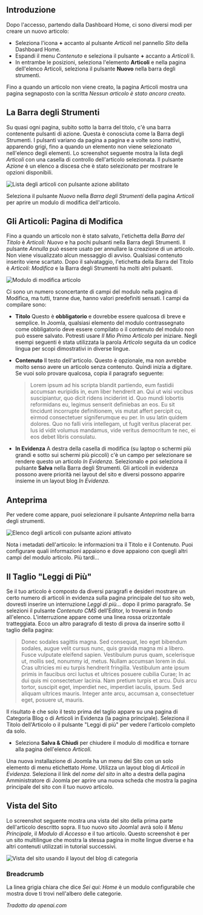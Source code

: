 <!-- Filename: J4.x:Getting_Started:_Adding_an_Article / Display title: Aggiunta di un Articolo -->

## Introduzione

Dopo l'accesso, partendo dalla Dashboard Home, ci sono diversi modi per creare un nuovo articolo:

- Seleziona l'icona **+** accanto al pulsante *Articoli* nel pannello *Sito* della Dashboard Home.
- Espandi il menu *Contenuto* e seleziona il pulsante **+** accanto a *Articoli* lì.
- In entrambe le posizioni, seleziona l'elemento **Articoli** e nella pagina dell'elenco Articoli, seleziona il pulsante **Nuovo** nella barra degli strumenti.

Fino a quando un articolo non viene creato, la pagina Articoli mostra una pagina segnaposto con la scritta *Nessun articolo è stato ancora creato.*

## La Barra degli Strumenti

Su quasi ogni pagina, subito sotto la barra del titolo, c'è una barra contenente pulsanti di azione. Questa è conosciuta come la Barra degli Strumenti. I pulsanti variano da pagina a pagina e a volte sono inattivi, apparendo grigi, fino a quando un elemento non viene selezionato nell'elenco degli elementi. Lo screenshot seguente mostra la lista degli *Articoli* con una casella di controllo dell'articolo selezionata. Il pulsante *Azione* è un elenco a discesa che è stato selezionato per mostrare le opzioni disponibili.

![Lista degli articoli con pulsante azione abilitato](../../../en/images/getting-started/articles-list.png)

Seleziona il pulsante *Nuovo* nella *Barra degli Strumenti* della pagina *Articoli* per aprire un modulo di modifica dell'articolo.  

## Gli Articoli: Pagina di Modifica

Fino a quando un articolo non è stato salvato, l'etichetta della *Barra del Titolo* è *Articoli: Nuovo* e ha pochi pulsanti nella Barra degli Strumenti. Il pulsante *Annulla* può essere usato per annullare la creazione di un articolo. Non viene visualizzato alcun messaggio di avviso. Qualsiasi contenuto inserito viene scartato. Dopo il salvataggio, l'etichetta della Barra del Titolo è *Articoli: Modifica* e la Barra degli Strumenti ha molti altri pulsanti.

![Modulo di modifica articolo](../../../en/images/getting-started/article-edit-form.png)

Ci sono un numero sconcertante di campi del modulo nella pagina di Modifica, ma tutti, tranne due, hanno valori predefiniti sensati. I campi da compilare sono:

- **Titolo** Questo è **obbligatorio** e dovrebbe essere qualcosa di breve e semplice. In Joomla, qualsiasi elemento del modulo contrassegnato come obbligatorio deve essere compilato o il contenuto del modulo non può essere salvato. Potresti usare *Il Mio Primo Articolo* per iniziare. Negli esempi seguenti è stata utilizzata la parola *Articolo* seguita da un codice lingua per scopi dimostrativi in diverse lingue.
- **Contenuto** Il testo dell'articolo. Questo è opzionale, ma non avrebbe molto senso avere un articolo senza contenuto. Quindi inizia a digitare. Se vuoi solo provare qualcosa, copia il paragrafo seguente:

  >Lorem ipsum ad his scripta blandit partiendo, eum fastidii accumsan euripidis in, eum liber hendrerit an. Qui ut wisi vocibus suscipiantur, quo dicit ridens inciderint id. Quo mundi lobortis reformidans eu, legimus senserit definiebas an eos. Eu sit tincidunt incorrupte definitionem, vis mutat affert percipit cu, eirmod consectetuer signiferumque eu per. In usu latin quidem dolores. Quo no falli viris intellegam, ut fugit veritus placerat per. Ius id vidit volumus mandamus, vide veritus democritum te nec, ei eos debet libris consulatu.
- **In Evidenza** A destra della casella di modifica (su laptop o schermi più grandi e sotto sui schermi più piccoli) c'è un campo per selezionare se rendere questo un articolo *In Evidenza*. Selezionalo e poi seleziona il pulsante **Salva** nella Barra degli Strumenti. Gli articoli in evidenza possono avere priorità nei layout del sito e diversi possono apparire insieme in un layout blog *In Evidenza*.

## Anteprima

Per vedere come appare, puoi selezionare il pulsante *Anteprima* nella barra degli strumenti.

![Elenco degli articoli con pulsante azioni attivato](../../../en/images/getting-started/article-edit-preview.png)

Nota i metadati dell'articolo: le informazioni tra il Titolo e il Contenuto. Puoi configurare quali informazioni appaiono e dove appaiono con quegli altri campi del modulo articolo. Più tardi...  

## Il Taglio "Leggi di Più"

Se il tuo articolo è composto da diversi paragrafi e desideri mostrare un certo numero di articoli in evidenza sulla pagina principale del tuo sito web, dovresti inserire un interruzione *Leggi di più...* dopo il primo paragrafo. Se selezioni il pulsante *Contenuto CMS* dell'Editor, lo troverai in fondo all'elenco. L'interruzione appare come una linea rossa orizzontale tratteggiata. Ecco un altro paragrafo di testo di prova da inserire sotto il taglio della pagina:

>Donec sodales sagittis magna. Sed consequat, leo eget bibendum sodales, augue velit cursus nunc, quis gravida magna mi a libero. Fusce vulputate eleifend sapien. Vestibulum purus quam, scelerisque ut, mollis sed, nonummy id, metus. Nullam accumsan lorem in dui. Cras ultricies mi eu turpis hendrerit fringilla. Vestibulum ante ipsum primis in faucibus orci luctus et ultrices posuere cubilia Curae; In ac dui quis mi consectetuer lacinia. Nam pretium turpis et arcu. Duis arcu tortor, suscipit eget, imperdiet nec, imperdiet iaculis, ipsum. Sed aliquam ultrices mauris. Integer ante arcu, accumsan a, consectetuer eget, posuere ut, mauris.

Il risultato è che solo il testo prima del taglio appare su una pagina di Categoria Blog o di Articoli in Evidenza (la pagina principale). Seleziona il Titolo dell'Articolo o il pulsante "Leggi di più" per vedere l'articolo completo da solo.

- Seleziona **Salva & Chiudi** per chiudere il modulo di modifica e tornare alla pagina dell'elenco *Articoli*.

Una nuova installazione di Joomla ha un menu del Sito con un solo elemento di menu etichettato *Home*. Utilizza un layout blog di *Articoli in Evidenza*. Seleziona il link del *nome del sito* in alto a destra della pagina Amministratore di Joomla per aprire una nuova scheda che mostra la pagina principale del sito con il tuo nuovo articolo.

## Vista del Sito

Lo screenshot seguente mostra una vista del sito della prima parte dell'articolo descritto sopra. Il tuo nuovo sito Joomla! avrà solo il *Menu Principale*, il *Modulo di Accesso* e il tuo articolo. Questo screenshot è per un sito multilingue che mostra la stessa pagina in molte lingue diverse e ha altri contenuti utilizzati in tutorial successivi.

![Vista del sito usando il layout del blog di categoria](../../../en/images/getting-started/article-site-view.png)

### Breadcrumb

La linea grigia chiara che dice *Sei qui: Home* è un modulo configurabile che mostra dove ti trovi nell'albero delle categorie.

*Tradotto da openai.com*

